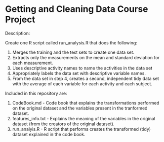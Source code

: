 # Getting and Cleaning Data Course Project

Description:

Create one R script called run_analysis.R that does the following:

1. Merges the training and the test sets to create one data set.
2. Extracts only the measurements on the mean and standard deviation for each measurement. 
3. Uses descriptive activity names to name the activities in the data set
4. Appropriately labels the data set with descriptive variable names. 
5. From the data set in step 4, creates a second, independent tidy data set with the average of each variable for each activity and each subject.

Included in this repository are:

1. CodeBook.md - Code book that explains the transformations performed on the original dataset and the variables present in the tranformed dataset.
2. features_info.txt - Explains the meaning of the variables in the original dataset (from the creators of the original dataset).
3. run_analyis.R - R script that performs creates the transformed (tidy) dataset explained in the code book.
